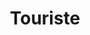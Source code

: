 ---
title: "Touriste"
annee: 2013

videos:
 - nom: Le chant des artisans
   url: 6sqN1DTx4oU
 - nom: Tour de France
   url: WkvN61xkRI0
 - nom: Touriste
   url: Xr47sLEVpWo

streaming:
 - nom: iTunes
   url: https://itunes.apple.com/fr/album/touriste/id728375714
 - nom: Deezer
   url: https://www.deezer.com/fr/album/7050001
 - nom: Spotify
   url: https://open.spotify.com/album/25YqNjyKl7ScZ6AuOpDizz

songs:
 - titre: Exil
   duree: '4:09'
 - titre: Ti séga
   duree: '2:38'
 - titre: Adèle
   duree: '3:52'
 - titre: Il faut
   duree: '3:50'
 - titre: Dandy
   duree: '3:20'
 - titre: La dodo
   duree: '2:47'
 - titre: Pourquoi tu pars
   duree: '3:48'
 - titre: Voyage de Baudelaire
   duree: '3:46'
 - titre: Petite fille à la vanille
   duree: '2:27'
 - titre: Sept airs
   duree: '2:38'

musiciens:
 - Jérémie Arnold - chant
 - Hadrien Bériot - guitares
 - Hugo Zanghi - basse/contrebasse
 - Félix Foucart - percussions
 - Paul Amboise - Batterie
 - Benjamin Dimerman - claviers

guests:
 - Johannes Le Pennec - violoncelle sur “Dessine”
 - Camille Ballon “Tom Fire“ - Enregistrement, réalisation et mixage.
 - Benjamin Joubert - Mastering
 - Greg Rud Pixel’z. - Conception et réalisation graphique
 - Myqua - Photographies

---